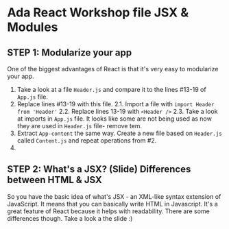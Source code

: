 # Ada React Workshop file JSX & Modules

## STEP 1: Modularize your app

One of the biggest advantages of React is that it's very easy to modularize your app. 
1. Take a look at a file `Header.js` and compare it to the lines #13-19 of `App.js` file.
2. Replace lines #13-19 with this file.
    2.1. Import a file with 
        `import Header from 'Header'`
    2.2. Replace lines 13-19 with `<Header />`
    2.3. Take a look at imports in `App.js` file. It looks like some are not being used as now they are used in `Header.js` file- remove tem.
3. Extract `App-content` the same way. Create a new file based on `Header.js` called `Content.js` and repeat operations from #2.
4. 

## STEP 2: What's a JSX? (Slide) Differences between HTML & JSX

So you have the basic idea of what's JSX - an XML-like syntax extension of JavaScript. It means that you can basically write HTML in Javascript. It's a great feature of React because it helps with readability. There are some differences though. Take a look a the slide :)